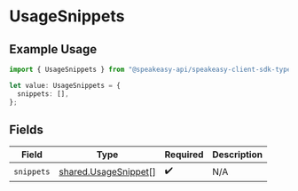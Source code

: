 # UsageSnippets

## Example Usage

```typescript
import { UsageSnippets } from "@speakeasy-api/speakeasy-client-sdk-typescript/sdk/models/shared";

let value: UsageSnippets = {
  snippets: [],
};
```

## Fields

| Field                                                               | Type                                                                | Required                                                            | Description                                                         |
| ------------------------------------------------------------------- | ------------------------------------------------------------------- | ------------------------------------------------------------------- | ------------------------------------------------------------------- |
| `snippets`                                                          | [shared.UsageSnippet](../../../sdk/models/shared/usagesnippet.md)[] | :heavy_check_mark:                                                  | N/A                                                                 |
